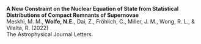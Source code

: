 **A New Constraint on the Nuclear Equation of State from Statistical Distributions of Compact Remnants of Supernovae**
<br>
Meskhi, M. M., **Wolfe, N.E.**, Dai, Z., Fröhlich, C., Miller, J. M., Wong, R. L., & Vilalta, R. (2022)
<br>
The Astrophysical Journal Letters.
<br>